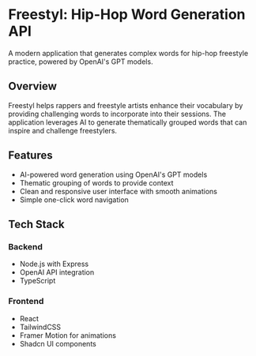 # Freestyl: Hip-Hop Word Generation API
A modern application that generates complex words for hip-hop freestyle practice, powered by OpenAI's GPT models.
## Overview
Freestyl helps rappers and freestyle artists enhance their vocabulary by providing challenging words to incorporate into their sessions. The application leverages AI to generate thematically grouped words that can inspire and challenge freestylers.
## Features
- AI-powered word generation using OpenAI's GPT models
- Thematic grouping of words to provide context
- Clean and responsive user interface with smooth animations
- Simple one-click word navigation
## Tech Stack
### Backend
- Node.js with Express
- OpenAI API integration
- TypeScript
### Frontend
- React
- TailwindCSS
- Framer Motion for animations
- Shadcn UI components

